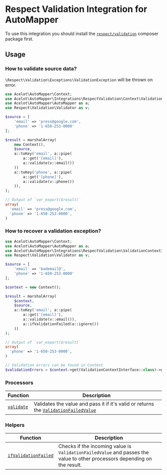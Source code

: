 # Respect Validation Integration for AutoMapper

To use this integration you should install the [`respect/validation`](https://packagist.org/packages/respect/validation) composer package first.

## Usage

### How to validate source data?

`\Respect\Validation\Exceptions\ValidationException` will be thrown on error.

```php
use Acelot\AutoMapper\Context;
use Acelot\AutoMapper\Integrations\RespectValidation\Context\ValidationContext;
use Acelot\AutoMapper\AutoMapper as a;
use Respect\Validation\Validator as v;

$source = [
    'email' => 'press@google.com',
    'phone' => '1-650-253-0000'
];

$result = marshalArray(
    new Context(),
    $source,
    a::toKey('email', a::pipe(
        a::get('[email]'),
        a::validate(v::email())
    ))
    a::toKey('phone', a::pipe(
        a::get('[phone]'),
        a::validate(v::phone())
    )),
);

// Output of `var_export($result)`
array(
  'email' => 'press@google.com',
  'phone' => '1-650-253-0000',
)
```

### How to recover a validation exception?

```php
use Acelot\AutoMapper\Context;
use Acelot\AutoMapper\AutoMapper as a;
use Acelot\AutoMapper\Integrations\RespectValidation\ValidationContextInterface;
use Respect\Validation\Validator as v;

$source = [
    'email' => 'bademail@',
    'phone' => '1-650-253-0000'
];

$context = new Context();

$result = marshalArray(
    $context,
    $source,
    a::toKey('email', a::pipe(
        a::get('[email]'),
        a::validate(v::email()),
        a::ifValidationFailed(a::ignore())
    ))
);

// Output of `var_export($result)`
array(
  'phone' => '1-650-253-0000',
)

// Validation errors can be found in Context
$validationErrors = $context->get(ValidationContextInterface::class)->getErrors();
```

### Processors

| Function                                        | Description                                                                                                                 |
|-------------------------------------------------|-----------------------------------------------------------------------------------------------------------------------------|
| [`validate`](tests/Functional/validateTest.php) | Validates the value and pass it if it's valid or returns the [`ValidationFailedValue`](src/Value/ValidationFailedValue.php) |

### Helpers

| Function                                                    | Description                                                                                                               |
|-------------------------------------------------------------|---------------------------------------------------------------------------------------------------------------------------|
| [`ifValidationFailed`](tests/Functional/validateTest.php)   | Checks if the incoming value is `ValidationFailedValue` and passes the value to other processors depending on the result. |
